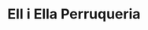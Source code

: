 ---
title: "Ell i Ella Perruqueria"
url: /sant-guim-de-freixenet/ell-i-ella-perruqueria/
shop: peluquería
---
